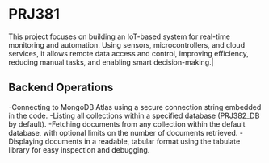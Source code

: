 # PRJ381
This project focuses on building an IoT-based system for real-time monitoring and automation. Using sensors, microcontrollers, and cloud services, it allows remote data access and control, improving efficiency, reducing manual tasks, and enabling smart decision-making.|

## Backend Operations
-Connecting to MongoDB Atlas using a secure connection string embedded in the code.
-Listing all collections within a specified database (PRJ382_DB by default).
-Fetching documents from any collection within the default database, with optional limits on the number of documents retrieved.
-Displaying documents in a readable, tabular format using the tabulate library for easy inspection and debugging.
